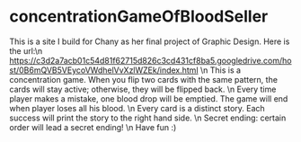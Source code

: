 # concentrationGameOfBloodSeller
This is a site I build for Chany as her final project of Graphic Design.
Here is the url:\n
https://c3d2a7acb01c54d81f62715d826c3cd431cf8ba5.googledrive.com/host/0B6mQVB5VEycoVWdhelVvXzlWZEk/index.html \n
This is a concentration game. When you flip two cards with the same pattern, the cards will stay active; otherwise, they will be flipped back. \n
Every time player makes a mistake, one blood drop will be emptied. The game will end when player loses all his blood. \n
Every card is a distinct story. Each success will print the story to the right hand side. \n
Secret ending: certain order will lead a secret ending! \n
Have fun :)
